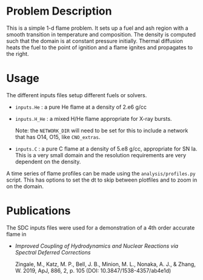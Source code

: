 # Problem Description

This is a simple 1-d flame problem.  It sets up a fuel and ash region
with a smooth transition in temperature and composition.  The density
is computed such that the domain is at constant pressure initially.
Thermal diffusion heats the fuel to the point of ignition and a flame
ignites and propagates to the right.



# Usage

The different inputs files setup different fuels or solvers.

* `inputs.He` : a pure He flame at a density of 2.e6 g/cc

* `inputs.H_He` : a mixed H/He flame appropriate for X-ray bursts.

  Note: the `NETWORK_DIR` will need to be set for this to include
  a network that has O14, O15, like `CNO_extras`.

* `inputs.C` : a pure C flame at a density of 5.e8 g/cc, appropriate
  for SN Ia.  This is a very small domain and the resolution
  requirements are very dependent on the density.

A time series of flame profiles can be made using the
`analysis/profiles.py` script.  This has options to set the dt to skip
between plotfiles and to zoom in on the domain.

# Publications

The SDC inputs files were used for a demonstration of a 4th order
accurate flame in

* *Improved Coupling of Hydrodynamics and Nuclear Reactions via
  Spectral Deferred Corrections*

  Zingale, M., Katz, M. P., Bell, J. B., Minion, M. L., Nonaka, A. J.,
  & Zhang, W. 2019, ApJ, 886, 2, p. 105 (DOI:
  10.3847/1538-4357/ab4e1d)
